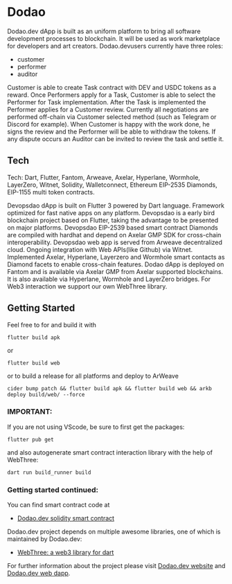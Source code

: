 # Dodao

Dodao.dev dApp is built as an uniform platform to bring all software development processes to blockchain. It will be used as work marketplace for developers and art creators. Dodao.devusers currently have three roles:

   - customer
   - performer
   - auditor

Customer is able to create Task contract with DEV and USDC tokens as a reward. Once Performers apply for a Task, Customer is able to select the Performer for Task implementation. After the Task is implemented the Performer applies for a Customer review. Currently all negotiations are performed off-chain via Customer selected method (such as Telegram or Discord for example). When Customer is happy with the work done, he signs the review and the Performer will be able to withdraw the tokens. If any dispute occurs an Auditor can be invited to review the task and settle it.

## Tech

Tech: Dart, Flutter, Fantom, Arweave, Axelar, Hyperlane, Wormhole, LayerZero, Witnet, Solidity, Walletconnect, Ethereum EIP-2535 Diamonds, EIP-1155 multi token contracts.

Devopsdao dApp is built on Flutter 3 powered by Dart language. Framework optimized for fast native apps on any platform. Devopsdao is a early bird blockchain project based on Flutter, taking the advantage to be presented on major platforms. Devopsdao EIP-2539 based smart contract Diamonds are compiled with hardhat and depend on Axelar GMP SDK for cross-chain interoperability. Devopsdao web app is served from Arweave decentralized cloud. Ongoing integration with Web APIs(like Github) via Witnet. Implemented Axelar, Hyperlane, Layerzero and Wormhole smart contacts as Diamond facets to enable cross-chain features. Dodao dApp is deployed on Fantom and is available via Axelar GMP from Axelar supported blockchains. It is also available via Hyperlane, Wormhole and LayerZero bridges. For Web3 interaction we support our own WebThree library.
## Getting Started

Feel free to for and build it with

```
flutter build apk
``` 
or 
```
flutter build web
```

or to build a release for all platforms and deploy to ArWeave
```
cider bump patch && flutter build apk && flutter build web && arkb deploy build/web/ --force
```

### IMPORTANT:

If you are not using VScode, be sure to first get the packages:
```
flutter pub get
```
and also autogenerate smart contract interaction library with the help of WebThree:

```
dart run build_runner build
```


### Getting started continued:

You can find smart contract code at
- [Dodao.dev solidity smart contract](https://github.com/devopsdao)

Dodao.dev project depends on multiple awesome libraries, one of which is maintained by Dodao.dev:


- [WebThree: a web3 library for dart](https://pub.dev/webthree)


For further information about the project please visit
[Dodao.dev website](https://docs.dodao.dev)
and [Dodao.dev web dapp](https://dodao.dev).